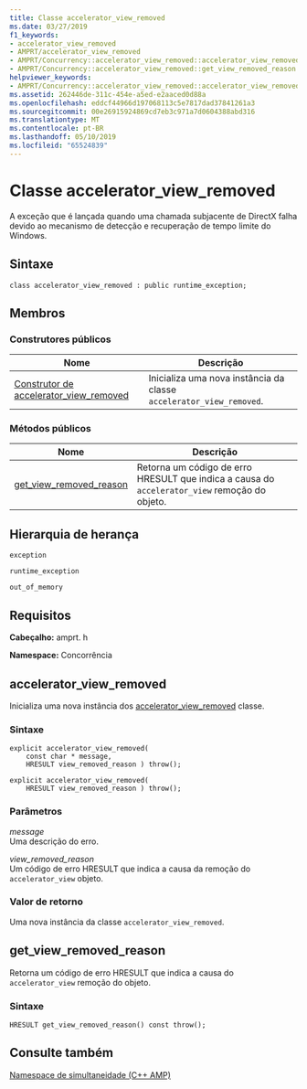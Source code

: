 ```yaml
---
title: Classe accelerator_view_removed
ms.date: 03/27/2019
f1_keywords:
- accelerator_view_removed
- AMPRT/accelerator_view_removed
- AMPRT/Concurrency::accelerator_view_removed::accelerator_view_removed
- AMPRT/Concurrency::accelerator_view_removed::get_view_removed_reason
helpviewer_keywords:
- AMPRT/Concurrency::accelerator_view_removed::accelerator_view_removed Class
ms.assetid: 262446de-311c-454e-a5ed-e2aaced0d88a
ms.openlocfilehash: eddcf44966d197068113c5e7817dad37841261a3
ms.sourcegitcommit: 00e26915924869cd7eb3c971a7d0604388abd316
ms.translationtype: MT
ms.contentlocale: pt-BR
ms.lasthandoff: 05/10/2019
ms.locfileid: "65524839"
---
```

# <a name="acceleratorviewremoved-class"></a>Classe accelerator_view_removed

A exceção que é lançada quando uma chamada subjacente de DirectX falha devido ao mecanismo de detecção e recuperação de tempo limite do Windows.

## <a name="syntax"></a>Sintaxe

```
class accelerator_view_removed : public runtime_exception;
```

## <a name="members"></a>Membros

### <a name="public-constructors"></a>Construtores públicos

|Nome|Descrição|
|----------|-----------------|
|[Construtor de accelerator_view_removed](#ctor)|Inicializa uma nova instância da classe `accelerator_view_removed`.|

### <a name="public-methods"></a>Métodos públicos

|Nome|Descrição|
|----------|-----------------|
|[get_view_removed_reason](#get_view_removed_reason)|Retorna um código de erro HRESULT que indica a causa do `accelerator_view` remoção do objeto.|

## <a name="inheritance-hierarchy"></a>Hierarquia de herança

`exception`

`runtime_exception`

`out_of_memory`

## <a name="requirements"></a>Requisitos

**Cabeçalho:** amprt. h

**Namespace:** Concorrência

## <a name="ctor"></a> accelerator_view_removed

Inicializa uma nova instância dos [accelerator_view_removed](accelerator-view-removed-class.md) classe.

### <a name="syntax"></a>Sintaxe

```
explicit accelerator_view_removed(
    const char * message,
    HRESULT view_removed_reason ) throw();

explicit accelerator_view_removed(
    HRESULT view_removed_reason ) throw();
```

### <a name="parameters"></a>Parâmetros

*message*<br/>
Uma descrição do erro.

*view_removed_reason*<br/>
Um código de erro HRESULT que indica a causa da remoção do `accelerator_view` objeto.

### <a name="return-value"></a>Valor de retorno

Uma nova instância da classe `accelerator_view_removed`.

## <a name="get_view_removed_reason"></a> get_view_removed_reason

Retorna um código de erro HRESULT que indica a causa do `accelerator_view` remoção do objeto.

### <a name="syntax"></a>Sintaxe

```
HRESULT get_view_removed_reason() const throw();
```

## <a name="see-also"></a>Consulte também

[Namespace de simultaneidade (C++ AMP)](concurrency-namespace-cpp-amp.md)
